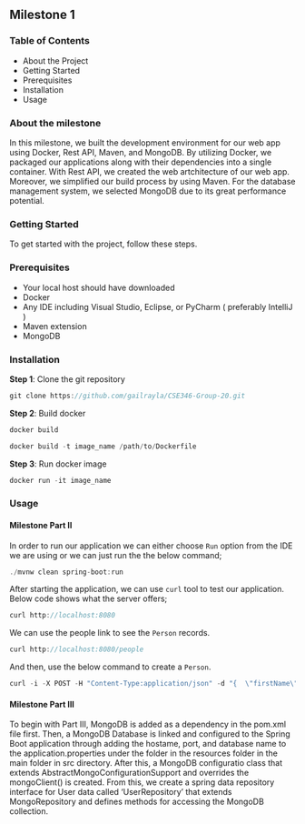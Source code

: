 ## Milestone 1

### Table of Contents
* About the Project
* Getting Started
* Prerequisites
* Installation
* Usage

### About the milestone
In this milestone, we built the development environment for our web app using Docker, Rest API, Maven, and MongoDB. By utilizing Docker, we packaged our applications along with their dependencies into a single container. With Rest API, we created the web artchitecture of our web app. Moreover, we simplified our build process by using Maven. For the database management system, we selected MongoDB due to its great performance potential.

### Getting Started
To get started with the project, follow these steps.

### Prerequisites
* Your local host should have downloaded
* Docker 
* Any IDE including Visual Studio, Eclipse, or PyCharm ( preferably IntelliJ )
* Maven extension
* MongoDB

### Installation

**Step 1**: Clone the git repository 

```javascript
git clone https://github.com/gailrayla/CSE346-Group-20.git
```

**Step 2**: Build docker 

```javascript
docker build
```
```javascript
docker build -t image_name /path/to/Dockerfile
```

**Step 3**: Run docker image

```javascript
docker run -it image_name
```


### Usage
#### Milestone Part II
In order to run our application we can either choose `Run` option from the IDE we are using or we can just run the the below command;
```javascript
./mvnw clean spring-boot:run
```

After starting the application, we can use `curl` tool to test our application.
Below code shows what the server offers;
```javascript
curl http://localhost:8080
```
We can use the people link to see the `Person` records.
```javascript
curl http://localhost:8080/people
```
And then, use the below command to create a `Person`.
```javascript
curl -i -X POST -H "Content-Type:application/json" -d "{  \"firstName\" : \"Frodo\",  \"lastName\" : \"Baggins\" }" http://localhost:8080/people
```

#### Milestone Part III
To begin with Part III, MongoDB is added as a dependency in the pom.xml file first. Then, a MongoDB Database is linked and configured to the Spring Boot application through adding the hostame, port, and database name to the application.properties under the folder in the resources folder in the main folder in src directory. After this, a MongoDB configuratio class that extends AbstractMongoConfigurationSupport and overrides the mongoClient() is created. From this, we create a spring data repository interface for User data called ‘UserRepository’ that extends MongoRepository and defines methods for accessing the MongoDB collection.

